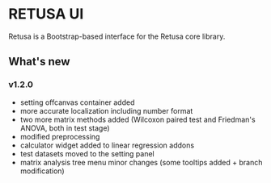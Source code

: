 # RETUSA UI

Retusa is a Bootstrap-based interface for the Retusa core library.

## What's new

### v1.2.0

- setting offcanvas container added
- more accurate localization including number format
- two more matrix methods added (Wilcoxon paired test and Friedman's ANOVA, both in test stage)
- modified preprocessing
- calculator widget added to linear regression addons
- test datasets moved to the setting panel
- matrix analysis tree menu minor changes (some tooltips added + branch modification)
